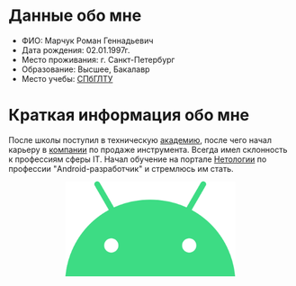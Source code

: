 # Данные обо мне

- ФИО: Марчук Роман Геннадьевич
- Дата рождения: 02.01.1997г.
- Место проживания: г. Санкт-Петербург
- Образование: Высшее, Бакалавр
- Место учебы: [СПбГЛТУ](https://spbftu.ru/)
  
# Краткая информация обо мне

После школы поступил в техническую [академию](http://атт.спб.рф/), после чего начал карьеру в [компании](https://devon-tools.ru/) по продаже инструмента. Всегда имел склонность к профессиям сферы IT. Начал обучение на портале [Нетологии](https://netology.ru/) по профессии "Android-разработчик" и стремлюсь им стать.

<img 
    style="display: block; 
           margin-left: auto;
           margin-right: auto;
           width: 60%;"
src="img\Android_robot_head.png">
